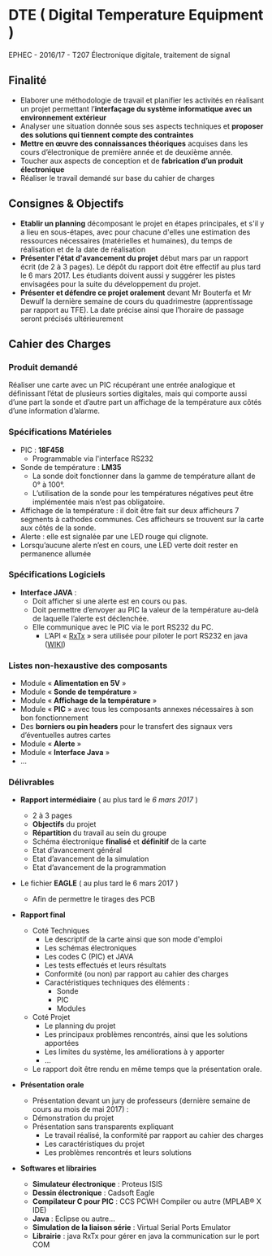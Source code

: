# DTE ( Digital Temperature Equipment )
EPHEC - 2016/17 - T207 Électronique digitale, traitement de signal

## Finalité
* Elaborer une méthodologie de travail et planifier les activités en réalisant un projet permettant l’**interfaçage du système informatique avec un environnement extérieur**
* Analyser une situation donnée sous ses aspects techniques et **proposer des solutions qui tiennent compte des contraintes**
* **Mettre en œuvre des connaissances théoriques** acquises dans les cours d’électronique de première année et de deuxième année.
* Toucher aux aspects de conception et de **fabrication d’un produit électronique**
* Réaliser le travail demandé sur base du cahier de charges

## Consignes & Objectifs

* **Etablir un planning** décomposant le projet en étapes principales, et s'il y a lieu en sous-étapes, avec pour chacune d'elles une estimation des ressources nécessaires (matérielles et humaines), du temps de réalisation et de la date de réalisation
* **Présenter l'état d'avancement du projet** début mars par un rapport écrit (de 2 à 3 pages). Le dépôt du rapport doit être effectif au plus tard le 6 mars 2017. Les étudiants doivent aussi y suggérer les pistes envisagées pour la suite du développement du projet.
* **Présenter et défendre ce projet oralement** devant Mr Bouterfa et Mr Dewulf la dernière semaine de cours du quadrimestre (apprentissage par rapport au TFE). La date précise ainsi que l’horaire de passage seront précisés ultérieurement

## Cahier des Charges
### Produit demandé
Réaliser une carte avec un PIC récupérant une entrée analogique et définissant l’état de plusieurs sorties digitales, mais qui comporte aussi d’une part la sonde et d’autre part un affichage de la température aux côtés d’une information d’alarme.

### Spécifications Matérieles
* PIC : **18F458**
  * Programmable via l'interface RS232
* Sonde de température : **LM35**
  * La sonde doit fonctionner dans la gamme de température allant de 0° à 100°.
  * L’utilisation de la sonde pour les températures négatives peut être implémentée mais n’est pas obligatoire.
* Affichage de la température : il doit être fait sur deux afficheurs 7 segments à cathodes communes. Ces afficheurs se trouvent sur la carte aux côtés de la sonde.
* Alerte : elle est signalée par une LED rouge qui clignote.
* Lorsqu’aucune alerte n’est en cours, une LED verte doit rester en permanence allumée

### Spécifications Logiciels
* **Interface JAVA** : 
  * Doit afficher si une alerte est en cours ou pas. 
  * Doit permettre d’envoyer au PIC la valeur de la température au-delà de laquelle l’alerte est déclenchée.
  * Elle communique avec le PIC via le port RS232 du PC.
    * L’API « [RxTx](http://users.frii.com/jarvi/rxtx/) » sera utilisée pour piloter le port RS232 en java ([WIKI](http://rxtx.qbang.org/wiki/index.php/Main_Page))

### Listes non-hexaustive des composants
* Module « **Alimentation en 5V** »
* Module « **Sonde de température** »
* Module « **Affichage de la température** »
* Module « **PIC** » avec tous les composants annexes nécessaires à son bon fonctionnement
* Des **borniers ou pin headers** pour le transfert des signaux vers d’éventuelles autres cartes
* Module « **Alerte** »
* Module « **Interface Java** »
* ...

### Délivrables
* **Rapport intermédiaire** ( au plus tard le *6 mars 2017* )
  * 2 à 3 pages
  * **Objectifs** du projet
  * **Répartition** du travail au sein du groupe
  * Schéma électronique **finalisé** et **définitif** de la carte
  * Etat d’avancement général
  * Etat d’avancement de la simulation
  * Etat d’avancement de la programmation
* Le fichier **EAGLE** ( au plus tard le 6 mars 2017 )
  * Afin de permettre le tirages des PCB

* **Rapport final**
  * Coté Techniques
    * Le descriptif de la carte ainsi que son mode d'emploi
    * Les schémas électroniques
    * Les codes C (PIC) et JAVA
    * Les tests effectués et leurs résultats
    * Conformité (ou non) par rapport au cahier des charges
    * Caractéristiques techniques des éléments :
      * Sonde
      * PIC
      * Modules
  * Coté Projet
    * Le planning du projet
    * Les principaux problèmes rencontrés, ainsi que les solutions apportées
    * Les limites du système, les améliorations à y apporter
    * …
  * Le rapport doit être rendu en même temps que la présentation orale.

* **Présentation orale**
  * Présentation devant un jury de professeurs (dernière semaine de cours au mois de mai 2017) :
  * Démonstration du projet
  * Présentation sans transparents expliquant
    * Le travail réalisé, la conformité par rapport au cahier des charges
    * Les caractéristiques du projet
    * Les problèmes rencontrés et leurs solutions

    
* **Softwares et librairies**
  * **Simulateur électronique** : Proteus ISIS
  * **Dessin électronique** : Cadsoft Eagle
  * **Compilateur C pour PIC** : CCS PCWH Compiler ou autre (MPLAB® X IDE)
  * **Java** : Eclipse ou autre…
  * **Simulation de la liaison série** : Virtual Serial Ports Emulator
  * **Librairie** : java RxTx pour gérer en java la communication sur le port COM


